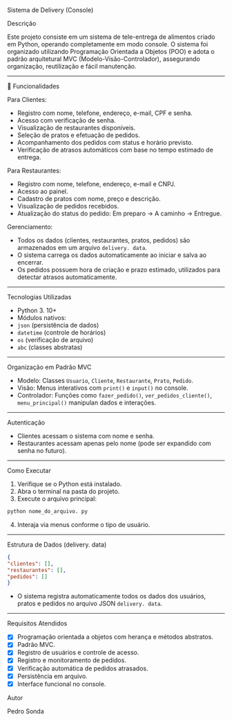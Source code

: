 Sistema de Delivery (Console)

Descrição

Este projeto consiste em um sistema de tele-entrega de alimentos criado em Python, operando completamente em modo console. O sistema foi organizado utilizando Programação Orientada a Objetos (POO) e adota o padrão arquitetural MVC (Modelo-Visão-Controlador), assegurando organização, reutilização e fácil manutenção.

---

🎯 Funcionalidades

Para Clientes:
- Registro com nome, telefone, endereço, e-mail, CPF e senha.
- Acesso com verificação de senha.
- Visualização de restaurantes disponíveis.
- Seleção de pratos e efetuação de pedidos.
- Acompanhamento dos pedidos com status e horário previsto.
- Verificação de atrasos automáticos com base no tempo estimado de entrega.

Para Restaurantes:
- Registro com nome, telefone, endereço, e-mail e CNPJ.
- Acesso ao painel.
- Cadastro de pratos com nome, preço e descrição.
- Visualização de pedidos recebidos.
- Atualização do status do pedido: Em preparo → A caminho → Entregue.

Gerenciamento:
- Todos os dados (clientes, restaurantes, pratos, pedidos) são armazenados em um arquivo `delivery. data`.
- O sistema carrega os dados automaticamente ao iniciar e salva ao encerrar.
- Os pedidos possuem hora de criação e prazo estimado, utilizados para detectar atrasos automaticamente.

---

Tecnologias Utilizadas

- Python 3. 10+
- Módulos nativos:
- `json` (persistência de dados)
- `datetime` (controle de horários)
- `os` (verificação de arquivo)
- `abc` (classes abstratas)

---

Organização em Padrão MVC

- Modelo: Classes `Usuario`, `Cliente`, `Restaurante`, `Prato`, `Pedido`.
- Visão: Menus interativos com `print()` e `input()` no console.
- Controlador: Funções como `fazer_pedido()`, `ver_pedidos_cliente()`, `menu_principal()` manipulan dados e interações.

---

Autenticação

- Clientes acessam o sistema com nome e senha.
- Restaurantes acessam apenas pelo nome (pode ser expandido com senha no futuro).

---

Como Executar

1. Verifique se o Python está instalado.
2. Abra o terminal na pasta do projeto.
3. Execute o arquivo principal:

```bash
python nome_do_arquivo. py
```

4. Interaja via menus conforme o tipo de usuário.

---

Estrutura de Dados (delivery. data)

```json
{
"clientes": [],
"restaurantes": [],
"pedidos": []
}
```

- O sistema registra automaticamente todos os dados dos usuários, pratos e pedidos no arquivo JSON `delivery. data`.

---

Requisitos Atendidos

- [x] Programação orientada a objetos com herança e métodos abstratos.
- [x] Padrão MVC.
- [x] Registro de usuários e controle de acesso.
- [x] Registro e monitoramento de pedidos.
- [x] Verificação automática de pedidos atrasados.
- [x] Persistência em arquivo.
- [x] Interface funcional no console.

Autor

Pedro Sonda